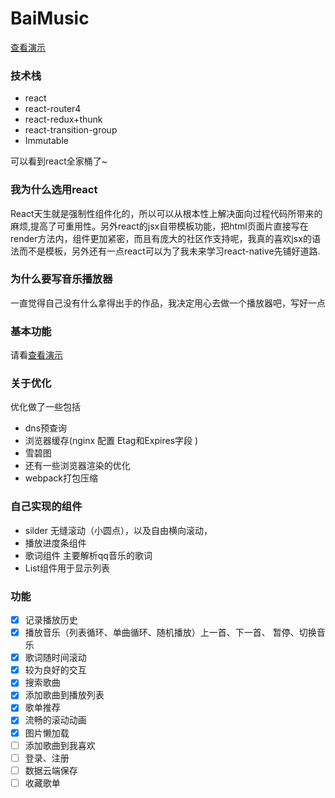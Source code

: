 # BaiMusic
[查看演示](http://140.143.62.133/my-app-music/)
### 技术栈
- react
- react-router4
- react-redux+thunk
- react-transition-group
- Immutable

可以看到react全家桶了~
### 我为什么选用react
React天生就是强制性组件化的，所以可以从根本性上解决面向过程代码所带来的麻烦,提高了可重用性。另外react的jsx自带模板功能，把html页面片直接写在render方法内，组件更加紧密，而且有庞大的社区作支持呢，我真的喜欢jsx的语法而不是模板，另外还有一点react可以为了我未来学习react-native先铺好道路.
### 为什么要写音乐播放器
一直觉得自己没有什么拿得出手的作品，我决定用心去做一个播放器吧，写好一点
### 基本功能
请看[查看演示](http://140.143.62.133/my-app-music/)
### 关于优化
优化做了一些包括

- dns预查询
- 浏览器缓存(nginx 配置 Etag和Expires字段 )
- 雪碧图
- 还有一些浏览器渲染的优化
- webpack打包压缩
### 自己实现的组件
- silder 无缝滚动（小圆点），以及自由横向滚动，
- 播放进度条组件
- 歌词组件 主要解析qq音乐的歌词
- List组件用于显示列表
### 功能
- [x] 记录播放历史
- [x] 播放音乐（列表循环、单曲循环、随机播放）上一首、下一首、
暂停、切换音乐
- [x] 歌词随时间滚动
- [x] 较为良好的交互
- [x] 搜索歌曲
- [x] 添加歌曲到播放列表
- [x] 歌单推荐
- [x] 流畅的滚动动画
- [x] 图片懒加载
- [ ] 添加歌曲到我喜欢
- [ ] 登录、注册
- [ ] 数据云端保存
- [ ] 收藏歌单